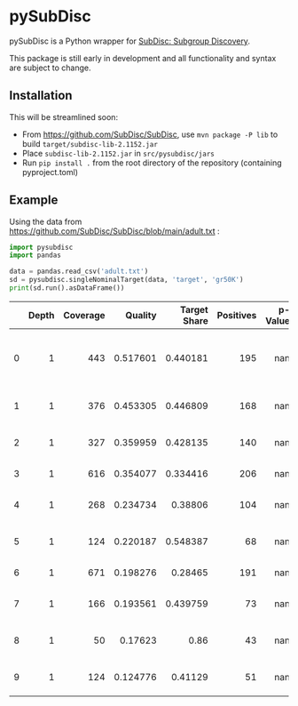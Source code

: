 # pySubDisc

pySubDisc is a Python wrapper for [SubDisc: Subgroup Discovery](https://github.com/SubDisc/SubDisc).

This package is still early in development and all functionality and syntax are subject to change. 

## Installation

This will be streamlined soon:

* From https://github.com/SubDisc/SubDisc, use `mvn package -P lib` to build `target/subdisc-lib-2.1152.jar`
* Place `subdisc-lib-2.1152.jar` in `src/pysubdisc/jars`
* Run `pip install .` from the root directory of the repository (containing pyproject.toml)

## Example

Using the data from https://github.com/SubDisc/SubDisc/blob/main/adult.txt :

```python
import pysubdisc
import pandas

data = pandas.read_csv('adult.txt')
sd = pysubdisc.singleNominalTarget(data, 'target', 'gr50K')
print(sd.run().asDataFrame())
```

|    |   Depth |   Coverage |   Quality |   Target Share |   Positives |   p-Value | Conditions                            |
|---:|--------:|-----------:|----------:|---------------:|------------:|----------:|:--------------------------------------|
|  0 |       1 |        443 |  0.517601 |       0.440181 |         195 |       nan | marital-status = 'Married-civ-spouse' |
|  1 |       1 |        376 |  0.453305 |       0.446809 |         168 |       nan | relationship = 'Husband'              |
|  2 |       1 |        327 |  0.359959 |       0.428135 |         140 |       nan | education-num >= 11.0                 |
|  3 |       1 |        616 |  0.354077 |       0.334416 |         206 |       nan | age >= 33.0                           |
|  4 |       1 |        268 |  0.234734 |       0.38806  |         104 |       nan | hours-per-week >= 43.0                |
|  5 |       1 |        124 |  0.220187 |       0.548387 |          68 |       nan | occupation = 'Exec-managerial'        |
|  6 |       1 |        671 |  0.198276 |       0.28465  |         191 |       nan | sex = 'Male'                          |
|  7 |       1 |        166 |  0.193561 |       0.439759 |          73 |       nan | education = 'Bachelors'               |
|  8 |       1 |         50 |  0.17623  |       0.86     |          43 |       nan | capital-gain >= 4386.0                |
|  9 |       1 |        124 |  0.124776 |       0.41129  |          51 |       nan | occupation = 'Prof-specialty'         |
